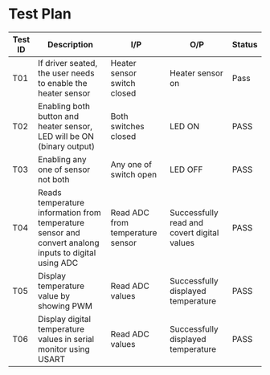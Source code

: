 # Test Plan

| Test ID | Description | I/P | O/P | Status |
| ------- | ----------- | ------- | ------- | ------------ 
| T01 | If driver seated, the user needs to enable the heater sensor | Heater sensor switch closed | Heater sensor on  | Pass |
| T02 | Enabling both button and heater sensor, LED will be ON (binary output) | Both switches closed | LED ON | PASS|
| T03 | Enabling any one of sensor not both | Any one of switch open | LED OFF | PASS |
| T04 | Reads temperature information from temperature sensor and convert analong inputs to digital using ADC | Read ADC from temperature sensor | Successfully read and covert digital values | PASS |
| T05 | Display temperature value by showing PWM | Read ADC values | Successfully displayed temperature  | PASS | 
| T06 | Display digital temperature values in serial monitor using USART | Read ADC values| Successfully displayed temperature | PASS | 
